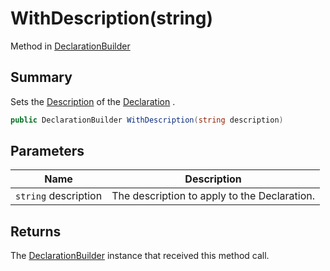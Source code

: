 # WithDescription(string)

Method in [DeclarationBuilder](yarn.compiler.declarationbuilder.md)

## Summary

Sets the [Description](yarn.compiler.declaration.description.md) of the [Declaration](yarn.compiler.declarationbuilder.declaration.md) .

```csharp
public DeclarationBuilder WithDescription(string description)
```

## Parameters

| Name                 | Description                                  |
| -------------------- | -------------------------------------------- |
| `string` description | The description to apply to the Declaration. |

## Returns

The [DeclarationBuilder](yarn.compiler.declarationbuilder.md) instance that received this method call.
